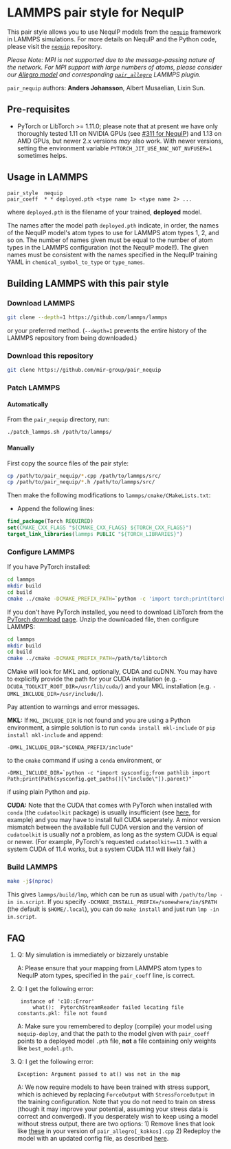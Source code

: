 # LAMMPS pair style for NequIP

This pair style allows you to use NequIP models from the [`nequip`](https://github.com/mir-group/nequip) framework in LAMMPS simulations. For more details on NequIP and the Python code, please visit the [`nequip`](https://github.com/mir-group/nequip) repository.

*Please Note: MPI is not supported due to the message-passing nature of the network. For MPI support with large numbers of atoms, please consider our [Allegro model](https://github.com/mir-group/allegro) and corresponding [`pair_allegro`](https://github.com/mir-group/pair_allegro) LAMMPS plugin.*

`pair_nequip` authors: **Anders Johansson**, Albert Musaelian, Lixin Sun.

## Pre-requisites

* PyTorch or LibTorch >= 1.11.0;  please note that at present we have only thoroughly tested 1.11 on NVIDIA GPUs (see [#311 for NequIP](https://github.com/mir-group/nequip/discussions/311#discussioncomment-5129513)) and 1.13 on AMD GPUs, but newer 2.x versions *may* also work. With newer versions, setting the environment variable `PYTORCH_JIT_USE_NNC_NOT_NVFUSER=1` sometimes helps.

## Usage in LAMMPS

```
pair_style	nequip
pair_coeff	* * deployed.pth <type name 1> <type name 2> ...
```
where `deployed.pth` is the filename of your trained, **deployed** model.

The names after the model path `deployed.pth` indicate, in order, the names of the NequIP model's atom types to use for LAMMPS atom types 1, 2, and so on. The number of names given must be equal to the number of atom types in the LAMMPS configuration (not the NequIP model!).
The given names must be consistent with the names specified in the NequIP training YAML in `chemical_symbol_to_type` or `type_names`.

## Building LAMMPS with this pair style

### Download LAMMPS
```bash
git clone --depth=1 https://github.com/lammps/lammps
```
or your preferred method.
(`--depth=1` prevents the entire history of the LAMMPS repository from being downloaded.)

### Download this repository
```bash
git clone https://github.com/mir-group/pair_nequip
```

### Patch LAMMPS
#### Automatically
From the `pair_nequip` directory, run:
```bash
./patch_lammps.sh /path/to/lammps/
```

#### Manually
First copy the source files of the pair style:
```bash
cp /path/to/pair_nequip/*.cpp /path/to/lammps/src/
cp /path/to/pair_nequip/*.h /path/to/lammps/src/
```
Then make the following modifications to `lammps/cmake/CMakeLists.txt`:
- Append the following lines:
```cmake
find_package(Torch REQUIRED)
set(CMAKE_CXX_FLAGS "${CMAKE_CXX_FLAGS} ${TORCH_CXX_FLAGS}")
target_link_libraries(lammps PUBLIC "${TORCH_LIBRARIES}")
```

### Configure LAMMPS
If you have PyTorch installed:
```bash
cd lammps
mkdir build
cd build
cmake ../cmake -DCMAKE_PREFIX_PATH=`python -c 'import torch;print(torch.utils.cmake_prefix_path)'`
```
If you don't have PyTorch installed, you need to download LibTorch from the [PyTorch download page](https://pytorch.org/get-started/locally/). Unzip the downloaded file, then configure LAMMPS:
```bash
cd lammps
mkdir build
cd build
cmake ../cmake -DCMAKE_PREFIX_PATH=/path/to/libtorch
```
CMake will look for MKL and, optionally, CUDA and cuDNN. You may have to explicitly provide the path for your CUDA installation (e.g. `-DCUDA_TOOLKIT_ROOT_DIR=/usr/lib/cuda/`) and your MKL installation (e.g. `-DMKL_INCLUDE_DIR=/usr/include/`).

Pay attention to warnings and error messages.

**MKL:** If `MKL_INCLUDE_DIR` is not found and you are using a Python environment, a simple solution is to run `conda install mkl-include` or `pip install mkl-include` and append:
```
-DMKL_INCLUDE_DIR="$CONDA_PREFIX/include"
```
to the `cmake` command if using a `conda` environment, or
```
-DMKL_INCLUDE_DIR=`python -c "import sysconfig;from pathlib import Path;print(Path(sysconfig.get_paths()[\"include\"]).parent)"`
```
if using plain Python and `pip`.

**CUDA:** Note that the CUDA that comes with PyTorch when installed with `conda` (the `cudatoolkit` package) is usually insufficient (see [here](https://github.com/pytorch/extension-cpp/issues/26), for example) and you may have to install full CUDA seperately. A minor version mismatch between the available full CUDA version and the version of `cudatoolkit` is usually *not* a problem, as long as the system CUDA is equal or newer. (For example, PyTorch's requested `cudatoolkit==11.3` with a system CUDA of 11.4 works, but a system CUDA 11.1 will likely fail.)

### Build LAMMPS
```bash
make -j$(nproc)
```
This gives `lammps/build/lmp`, which can be run as usual with `/path/to/lmp -in in.script`. If you specify `-DCMAKE_INSTALL_PREFIX=/somewhere/in/$PATH` (the default is `$HOME/.local`), you can do `make install` and just run `lmp -in in.script`.

## FAQ

1. Q: My simulation is immediately or bizzarely unstable

   A: Please ensure that your mapping from LAMMPS atom types to NequIP atom types, specified in the `pair_coeff` line, is correct.
2. Q: I get the following error:
   ```
    instance of 'c10::Error'
        what():  PytorchStreamReader failed locating file constants.pkl: file not found
   ```

   A: Make sure you remembered to deploy (compile) your model using `nequip-deploy`, and that the path to the model given with `pair_coeff` points to a deployed model `.pth` file, **not** a file containing only weights like `best_model.pth`.
3. Q: I get the following error:
    ```
    Exception: Argument passed to at() was not in the map
    ```

    A: We now require models to have been trained with stress support, which is achieved by replacing `ForceOutput` with `StressForceOutput` in the training configuration. Note that you do not need to train on stress (though it may improve your potential, assuming your stress data is correct and converged). If you desperately wish to keep using a model without stress output, there are two options: 1) Remove lines that look like [these](https://github.com/mir-group/pair_allegro/blob/99036043e74376ac52993b5323f193dee3f4f401/pair_allegro_kokkos.cpp#L332-L343) in your version of `pair_allegro[_kokkos].cpp` 2) Redeploy the model with an updated config file, as described [here](https://github.com/mir-group/nequip/issues/69#issuecomment-1129273665).
